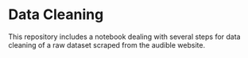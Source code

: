 # Data Cleaning
This repository includes a notebook dealing with several steps for data cleaning of a raw dataset scraped from the audible website.
